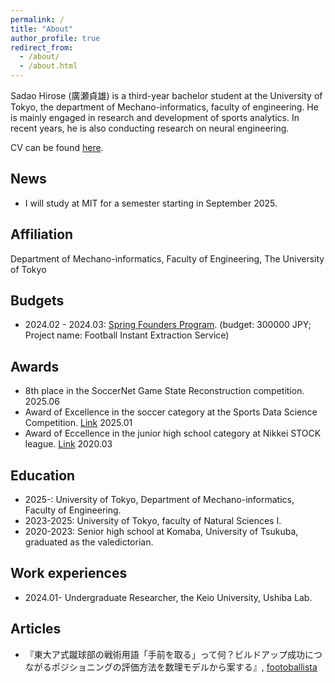 ```yaml
---
permalink: /
title: "About"
author_profile: true
redirect_from: 
  - /about/
  - /about.html
---
```


Sadao Hirose (廣瀬貞雄) is a third-year bachelor student at the University of Tokyo, the department of Mechano-informatics, faculty of engineering. He is mainly engaged in research and development of sports analytics. In recent years, he is also conducting research on neural engineering.

CV can be found [here](https://docs.google.com/document/d/1MpqryIazkd2-YdEUbSvqURnHJHXbTkMwFbUs1mk_4G4/edit?usp=sharing).

News
-----
- I will study at MIT for a semester starting in September 2025.

Affiliation
-----
Department of Mechano-informatics, Faculty of Engineering, The University of Tokyo

Budgets
------
- 2024.02 - 2024.03: [Spring Founders Program](https://www.ducr.u-tokyo.ac.jp/activity/venture/sfp.html). (budget: 300000 JPY; Project name: Football Instant Extraction Service)

Awards
------
- 8th place in the SoccerNet Game State Reconstruction competition. 2025.06
- Award of Excellence in the soccer category at the Sports Data Science Competition. [Link](https://sports.ywebsys.net/news/archives/0027/) 2025.01
- Award of Eccellence in the junior high school category at Nikkei STOCK league. [Link](https://manabow.com/sl/result/20/) 2020.03

Education
------
- 2025-: University of Tokyo, Department of Mechano-informatics, Faculty of Engineering.
- 2023-2025: University of Tokyo, faculty of Natural Sciences I.
- 2020-2023: Senior high school at Komaba, University of Tsukuba, graduated as the valedictorian.

Work experiences
------
- 2024.01- Undergraduate Researcher, the Keio University, Ushiba Lab.

Articles
------
- 『東大ア式蹴球部の戦術用語「手前を取る」って何？ビルドアップ成功につながるポジショニングの評価方法を数理モデルから案する』, [footoballista](https://www.footballista.jp/special/197356)